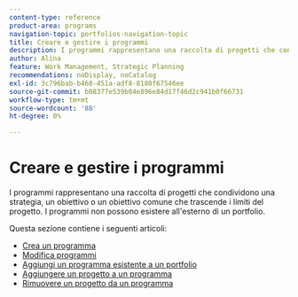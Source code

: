 ```yaml
---
content-type: reference
product-area: programs
navigation-topic: portfolios-navigation-topic
title: Creare e gestire i programmi
description: I programmi rappresentano una raccolta di progetti che condividono una strategia, un obiettivo o un obiettivo comune che trascende i limiti del progetto. I programmi non possono esistere all'esterno di un portfolio.
author: Alina
feature: Work Management, Strategic Planning
recommendations: noDisplay, noCatalog
exl-id: 3c796bab-b468-451a-adf8-8180f67546ee
source-git-commit: b08377e539b04e896e84d17f46d2c941b0f66731
workflow-type: tm+mt
source-wordcount: '88'
ht-degree: 0%

---
```


# Creare e gestire i programmi

I programmi rappresentano una raccolta di progetti che condividono una strategia, un obiettivo o un obiettivo comune che trascende i limiti del progetto. I programmi non possono esistere all&#39;esterno di un portfolio.

Questa sezione contiene i seguenti articoli:

* [Crea un programma](../../../manage-work/portfolios/create-and-manage-programs/create-program.md)
* [Modifica programmi](../../../manage-work/portfolios/create-and-manage-programs/edit-programs.md)
* [Aggiungi un programma esistente a un portfolio](../../../manage-work/portfolios/create-and-manage-programs/move-program.md)
* [Aggiungere un progetto a un programma](../../../manage-work/portfolios/create-and-manage-programs/add-project-to-program.md)
* [Rimuovere un progetto da un programma](../../../manage-work/portfolios/create-and-manage-programs/remove-project-from-program.md)
